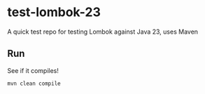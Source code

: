 # test-lombok-23

A quick test repo for testing Lombok against Java 23, uses Maven

## Run

See if it compiles!

```bash
mvn clean compile
```
